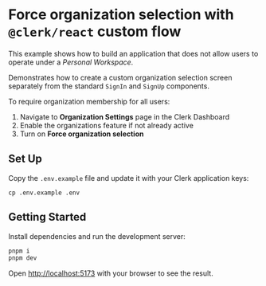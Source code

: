 # Force organization selection with `@clerk/react` custom flow

This example shows how to build an application that does not allow users to operate under a _Personal Workspace_.

Demonstrates how to create a custom organization selection screen separately from the standard `SignIn` and `SignUp` components.

To require organization membership for all users:
1. Navigate to **Organization Settings** page in the Clerk Dashboard
2. Enable the organizations feature if not already active
3. Turn on **Force organization selection**

## Set Up

Copy the `.env.example` file and update it with your Clerk application keys:

```
cp .env.example .env
```

## Getting Started

Install dependencies and run the development server:

```bash
pnpm i
pnpm dev
```

Open [http://localhost:5173](http://localhost:5173) with your browser to see the result.
